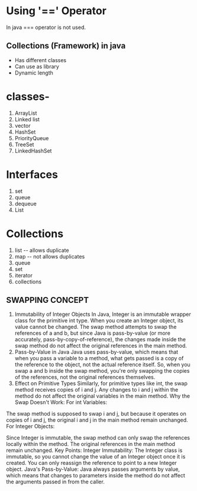 # Using '==' Operator 
In java === operator is not used.
## Collections (Framework) in java

* Has different classes
* Can use as library
* Dynamic length
# classes-
1. ArrayList
2. Linked list
3. vector
4. HashSet
5. PriorityQueue
6. TreeSet
7. LinkedHashSet
# Interfaces
1. set
2. queue
3. dequeue
4. List
# Collections
1. list -- allows duplicate
2. map -- not allows duplicates
3. queue
4. set 
5. iterator 
6. collections
## SWAPPING CONCEPT 
1. Immutability of Integer Objects
   In Java, Integer is an immutable wrapper class for the primitive int type. When you create an Integer object, its value cannot be changed. The swap method attempts to swap the references of a and b, but since Java is pass-by-value (or more accurately, pass-by-copy-of-reference), the changes made inside the swap method do not affect the original references in the main method.
2. Pass-by-Value in Java
   Java uses pass-by-value, which means that when you pass a variable to a method, what gets passed is a copy of the reference to the object, not the actual reference itself. So, when you swap a and b inside the swap method, you're only swapping the copies of the references, not the original references themselves.
3. Effect on Primitive Types
   Similarly, for primitive types like int, the swap method receives copies of i and j. Any changes to i and j within the method do not affect the original variables in the main method.
   Why the Swap Doesn't Work:
   For int Variables:

The swap method is supposed to swap i and j, but because it operates on copies of i and j, the original i and j in the main method remain unchanged.
For Integer Objects:

Since Integer is immutable, the swap method can only swap the references locally within the method. The original references in the main method remain unchanged.
Key Points:
Integer Immutability: The Integer class is immutable, so you cannot change the value of an Integer object once it is created. You can only reassign the reference to point to a new Integer object.
Java's Pass-by-Value: Java always passes arguments by value, which means that changes to parameters inside the method do not affect the arguments passed in from the caller.